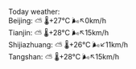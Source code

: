 Today weather:  
Beijing: ⛅️  🌡️+27°C 🌬️↖0km/h  
Tianjin: ⛅️  🌡️+28°C 🌬️↖15km/h  
Shijiazhuang: ⛅️  🌡️+26°C 🌬️↙11km/h  
Tangshan: ⛅️  🌡️+28°C 🌬️↖15km/h  
